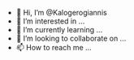 - 👋 Hi, I’m @Kalogerogiannis
- 👀 I’m interested in ...
- 🌱 I’m currently learning ...
- 💞️ I’m looking to collaborate on ...
- 📫 How to reach me ...

<!---
Kalogerogiannis/Kalogerogiannis is a ✨ special ✨ repository because its `README.md` (this file) appears on your GitHub profile.
You can click the Preview link to take a look at your changes.
--->
